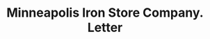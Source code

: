 ---
doi: 10.7916/D8PG33QV
date_other: '1923'
date_other_textual: '1923'
form: correspondence
genre:
- Letters (correspondence)
name:
- Minneapolis Iron Store Company
object_in_context_url: https://biggert.cul.columbia.edu/items/view/ave_biggert_00652
subject_hierarchical_geographic:
- Minneapolis, Minnesota, United States
subject_name:
- Minneapolis Iron Store Company
title: Minneapolis Iron Store Company. Letter
sort_title: Minneapolis Iron Store Company. Letter
call_number: ave_biggert_00652
coordinates:
- 44.983333333333334,-93.26666666666667
pid: ave_biggert_00652
identifiers: ave_biggert_00652
thumbnail: https://derivativo-2.library.columbia.edu/iiif/2/ldpd:345483/full/!256,256/0/native.jpg
permalink: /biggert/ave_biggert_00652/
layout: iiif-image-page
---